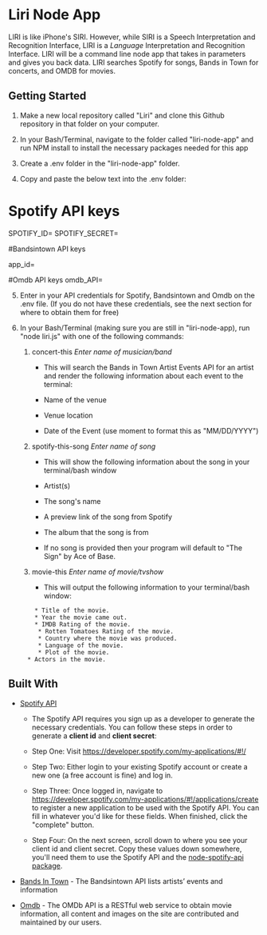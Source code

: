 # Liri Node App

LIRI is like iPhone's SIRI. However, while SIRI is a Speech Interpretation and Recognition Interface, LIRI is a _Language_ Interpretation and Recognition Interface. LIRI will be a command line node app that takes in parameters and gives you back data. LIRI searches Spotify for songs, Bands in Town for concerts, and OMDB for movies.

## Getting Started

1. Make a new local repository called "Liri" and clone this Github repository in that folder on your computer.

2. In your Bash/Terminal, navigate to the folder called "liri-node-app" and run NPM install to install the necessary packages needed for this app

3. Create a .env folder in the "liri-node-app" folder.

4. Copy and paste the below text into the .env folder:

<!-- Start .env file contents -->
# Spotify API keys

SPOTIFY_ID=
SPOTIFY_SECRET=

#Bandsintown API keys

app_id=

#Omdb API keys
omdb_API=
<!-- End .env file contents -->

5. Enter in your API credentials for Spotify, Bandsintown and Omdb on the .env file. (If you do not have these credentials, see the next section for where to obtain them for free)
    

6. In your Bash/Terminal (making sure you are still in "liri-node-app), run "node liri.js" with one of the following commands:
    1. concert-this *Enter name of musician/band*
        * This will search the Bands in Town Artist Events API for an artist and render the following information about each event to the terminal:

        * Name of the venue

        * Venue location

        * Date of the Event (use moment to format this as "MM/DD/YYYY")

    2. spotify-this-song *Enter name of song*
        * This will show the following information about the song in your terminal/bash window
     
        * Artist(s)
     
        * The song's name
     
        * A preview link of the song from Spotify
     
        * The album that the song is from

        * If no song is provided then your program will default to "The Sign" by Ace of Base.

    3. movie-this *Enter name of movie/tvshow*
        * This will output the following information to your terminal/bash window:

      ```
          * Title of the movie.
          * Year the movie came out.
          * IMDB Rating of the movie.
           * Rotten Tomatoes Rating of the movie.
           * Country where the movie was produced.
           * Language of the movie.
           * Plot of the movie.
        * Actors in the movie.
      ```

## Built With

* [Spotify API](https://developer.spotify.com/my-applications/#!/)
    * The Spotify API requires you sign up as a developer to generate the necessary credentials. You can follow these steps in order to generate a **client id** and **client secret**:

   * Step One: Visit <https://developer.spotify.com/my-applications/#!/>
   
   * Step Two: Either login to your existing Spotify account or create a new one (a free account is fine) and log in.

   * Step Three: Once logged in, navigate to <https://developer.spotify.com/my-applications/#!/applications/create> to register a new application to be used with the Spotify API. You can fill in whatever you'd like for these fields. When finished, click the "complete" button.

   * Step Four: On the next screen, scroll down to where you see your client id and client secret. Copy these values down somewhere, you'll need them to use the Spotify API and the [node-spotify-api package](https://www.npmjs.com/package/node-spotify-api).

* [Bands In Town](http://www.artists.bandsintown.com/bandsintown-api) - The Bandsintown API lists artists’ events and information

* [Omdb](http://omdbapi.com/) - The OMDb API is a RESTful web service to obtain movie information, all content and images on the site are contributed and maintained by our users. 
